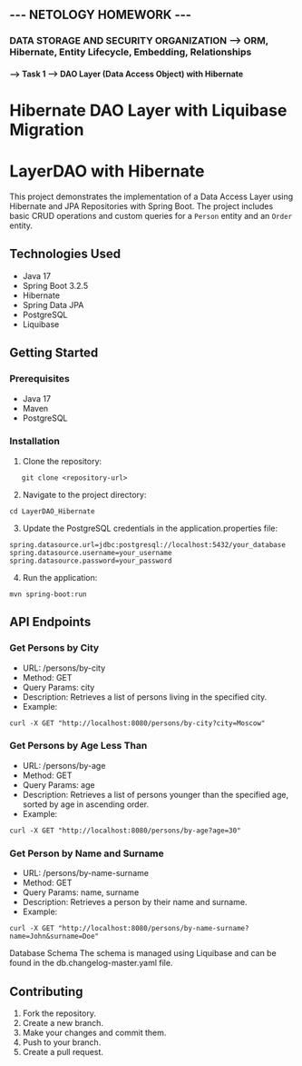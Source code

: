 ## --- NETOLOGY HOMEWORK ---
### DATA STORAGE AND SECURITY ORGANIZATION --> ORM, Hibernate, Entity Lifecycle, Embedding, Relationships


#### --> Task 1 --> DAO Layer (Data Access Object) with Hibernate

# Hibernate DAO Layer with Liquibase Migration

# LayerDAO with Hibernate

This project demonstrates the implementation of a Data Access Layer using Hibernate and JPA Repositories with Spring Boot. The project includes basic CRUD operations and custom queries for a `Person` entity and an `Order` entity.

## Technologies Used

- Java 17
- Spring Boot 3.2.5
- Hibernate
- Spring Data JPA
- PostgreSQL
- Liquibase

## Getting Started

### Prerequisites

- Java 17
- Maven
- PostgreSQL

### Installation

1. Clone the repository:

```
   git clone <repository-url>
```

2. Navigate to the project directory:
```
cd LayerDAO_Hibernate
```

3. Update the PostgreSQL credentials in the application.properties file:
```
spring.datasource.url=jdbc:postgresql://localhost:5432/your_database
spring.datasource.username=your_username
spring.datasource.password=your_password
```

4. Run the application:
```
mvn spring-boot:run
```

## API Endpoints

### Get Persons by City
* URL: /persons/by-city
* Method: GET
* Query Params: city
* Description: Retrieves a list of persons living in the specified city.
* Example:
```
curl -X GET "http://localhost:8080/persons/by-city?city=Moscow"
```

### Get Persons by Age Less Than
* URL: /persons/by-age
* Method: GET
* Query Params: age
* Description: Retrieves a list of persons younger than the specified age, sorted by age in ascending order.
* Example:
```
curl -X GET "http://localhost:8080/persons/by-age?age=30"
```

### Get Person by Name and Surname
* URL: /persons/by-name-surname
* Method: GET
* Query Params: name, surname
* Description: Retrieves a person by their name and surname.
* Example:
```
curl -X GET "http://localhost:8080/persons/by-name-surname?name=John&surname=Doe"
```

Database Schema
The schema is managed using Liquibase and can be found in the db.changelog-master.yaml file.

## Contributing
1. Fork the repository.
2. Create a new branch.
3. Make your changes and commit them.
4. Push to your branch.
5. Create a pull request.
